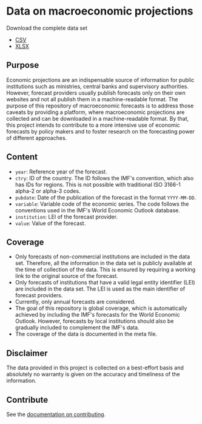 # Data on macroeconomic projections

Download the complete data set

* [CSV](forecasts.csv)
* [XLSX](forecasts.xlsx)

## Purpose

Economic projections are an indispensable source of information for public institutions such as ministries, central banks and supervisory authorities. However, forecast providers usually publish forecasts only on their own websites and not all publish them in a machine-readable format. The purpose of this repository of macroeconomic forecasts is to address those caveats by providing a platform, where macroeconomic projections are collected and can be downloaded in a machine-readable format. By that, this project intends to contribute to a more intensive use of economic forecasts by policy makers and to foster research on the forecasting power of different approaches.

## Content

* `year`: Reference year of the forecast.
* `ctry`: ID of the country. The ID follows the IMF's convention, which also has IDs for regions. This is not possible with traditional ISO 3166-1 alpha-2 or alpha-3 codes.
* `pubdate`: Date of the publication of the forecast in the format `YYYY-MM-DD`.
* `variable`: Variable code of the economic series. The code follows the conventions used in the IMF's World Economic Outlook database.
* `institution`: LEI of the forecast provider.
* `value`: Value of the forecast.

## Coverage

* Only forecasts of non-commercial institutions are included in the data set. Therefore, all the information in the data set is publicly available at the time of collection of the data. This is ensured by requiring a working link to the original source of the forecast.
* Only forecasts of institutions that have a valid legal entity identifier (LEI) are included in the data set. The LEI is used as the main identifier of forecast providers.
* Currently, only annual forecasts are considered.
* The goal of this repository is global coverage, which is automatically achieved by including the IMF's forecasts for the World Economic Outlook. However, forecasts by local institutions should also be gradually included to complement the IMF's data.
* The coverage of the data is documented in the meta file.

## Disclaimer

The data provided in this project is collected on a best-effort basis and absolutely no warranty is given on the accuracy and timeliness of the information.

## Contribute

See the [documentation on contributing](https://github.com/franzmohr/macroprojections/tree/master/scripts).




